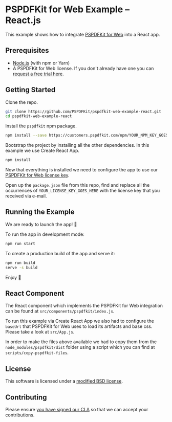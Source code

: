 # PSPDFKit for Web Example – React.js

This example shows how to integrate [PSPDFKit for Web](https://pspdfkit.com/web/) into a React app.

## Prerequisites

- [Node.js](http://nodejs.org/) (with npm or Yarn)
- A PSPDFKit for Web license. If you don't already have one
  you can [request a free trial here](https://pspdfkit.com/try/).

## Getting Started

Clone the repo.

```bash
git clone https://github.com/PSPDFKit/pspdfkit-web-example-react.git
cd pspdfkit-web-example-react
```

Install the `pspdfkit` npm package.

```bash
npm install --save https://customers.pspdfkit.com/npm/YOUR_NPM_KEY_GOES_HERE/latest.tar.gz
```

Bootstrap the project by installing all the other dependencies. In this example we use Create React App.

```bash
npm install
```

Now that everything is installed we need to configure the app to use our [PSPDFKit for Web license key](#request-a-license).

Open up the `package.json` file from this repo, find and replace all the occurrences of `YOUR_LICENSE_KEY_GOES_HERE` with the license key that you received via e-mail.

## Running the Example

We are ready to launch the app! 🎉

To run the app in development mode:

```bash
npm run start
```

To create a production build of the app and serve it:

```bash
npm run build
serve -s build
```

Enjoy 🍕

## React Component

The React component which implements the PSPDFKit for Web integration can be found at `src/components/pspdfkit/index.js`.

To run this example via Create React App we also had to configure the `baseUrl` that PSPDFKit for Web uses to load its artifacts and base css. Please take a look at `src/App.js`.

In order to make the files above available we had to copy them from the `node_modules/pspdfkit/dist` folder using a script which you can find at `scripts/copy-pspdfkit-files`.

## License

This software is licensed under a [modified BSD license](LICENSE).

## Contributing

Please ensure
[you have signed our CLA](https://pspdfkit.com/guides/web/current/miscellaneous/contributing/) so that we can
accept your contributions.
